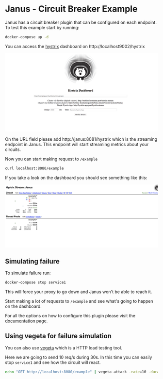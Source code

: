 # Janus - Circuit Breaker Example

Janus has a circuit breaker plugin that can be configured on each endpoint. To test this example start by running:

```sh
docker-compose up -d
```

You can access the [hystrix](https://github.com/Netflix/Hystrix) dashboard on http://localhost9002/hystrix

![](img/hystrix-home.png)

On the URL field please add http://janus:8081/hystrix which is the streaming endpoint in Janus. This endpoint will start streaming metrics about your circuits.

Now you can start making request to `/example`

```sh
curl localhost:8080/example
```

If you take a look on the dashboard you should see something like this:

![](img/hystrix-dashboard.png)

## Simulating failure

To simulate failure run:

```sh
docker-compose stop service1
```

This will force your proxy to go down and Janus won't be able to reach it.

Start making a lot of requests to `/example` and see what's going to happen on the dashboard.

For all the options on how to configure this plugin please visit the [documentation](https://hellofresh.gitbooks.io/janus/plugins/cb.html) page.

## Using vegeta for failure simulation

You can also use [vegeta](https://github.com/tsenart/vegeta) which is a HTTP load testing tool.

Here we are going to send 10 req/s during 30s. In this time you can easily stop `service1` and see how the circuit will react.

```sh
echo "GET http://localhost:8080/example" | vegeta attack -rate=10 -duration=30s | vegeta report
```
